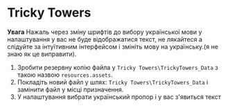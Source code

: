 # Tricky Towers
__Увага__ Нажаль через зміну шрифтів до вибору української мови у налаштування у вас не буде відображатися текст, не лякайтеся а слідуйте за інтуїтивним інтерфейсом і змініть мову на українську.(я не знаю як це виправити).

1. Зробити резервну копію файла у `Tricky Towers\TrickyTowers_Data` з такою назвою `resources.assets`.<br>
2. Покладіть новий файл у шлях: `Tricky Towers\TrickyTowers_Data` і замінити файл у місці призначення.<br>
3. У налаштування вибрати український пропор і у вас з'явиться текст<br>
